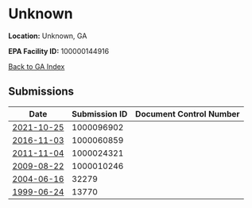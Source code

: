 # Unknown

**Location:** Unknown, GA

**EPA Facility ID:** 100000144916

[Back to GA Index](../../index.md)

## Submissions

| Date | Submission ID | Document Control Number |
|------|--------------|-------------------------|
| [2021-10-25](submissions/1000096902.md) | 1000096902 |  |
| [2016-11-03](submissions/1000060859.md) | 1000060859 |  |
| [2011-11-04](submissions/1000024321.md) | 1000024321 |  |
| [2009-08-22](submissions/1000010246.md) | 1000010246 |  |
| [2004-06-16](submissions/32279.md) | 32279 |  |
| [1999-06-24](submissions/13770.md) | 13770 |  |
